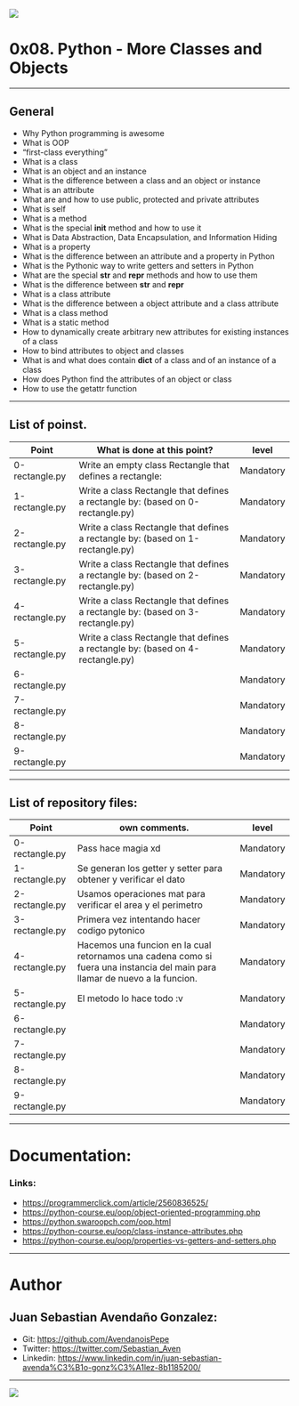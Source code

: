 ![](https://skillpaythebills.com/wp-content/uploads/2021/03/Object-Oriented-Programming.png)

# 0x08. Python - More Classes and Objects

------------

## General
- Why Python programming is awesome
- What is OOP
- “first-class everything”
- What is a class
- What is an object and an instance
- What is the difference between a class and an object or instance
- What is an attribute
- What are and how to use public, protected and private attributes
- What is self
- What is a method
- What is the special __init__ method and how to use it
- What is Data Abstraction, Data Encapsulation, and Information Hiding
- What is a property
- What is the difference between an attribute and a property in Python
- What is the Pythonic way to write getters and setters in Python
- What are the special __str__ and __repr__ methods and how to use them
- What is the difference between __str__ and __repr__
- What is a class attribute
- What is the difference between a object attribute and a class attribute
- What is a class method
- What is a static method
- How to dynamically create arbitrary new attributes for existing instances of a class
- How to bind attributes to object and classes
- What is and what does contain __dict__ of a class and of an instance of a class
- How does Python find the attributes of an object or class
- How to use the getattr function

------------

## List of poinst.

|  Point | What is done at this point? | level |
| ------------ | ------------ | ------------ |
| 0-rectangle.py | Write an empty class Rectangle that defines a rectangle: | Mandatory |
| 1-rectangle.py | Write a class Rectangle that defines a rectangle by: (based on 0-rectangle.py) | Mandatory |
| 2-rectangle.py | Write a class Rectangle that defines a rectangle by: (based on 1-rectangle.py) | Mandatory |
| 3-rectangle.py | Write a class Rectangle that defines a rectangle by: (based on 2-rectangle.py) | Mandatory |
| 4-rectangle.py | Write a class Rectangle that defines a rectangle by: (based on 3-rectangle.py) | Mandatory |
| 5-rectangle.py | Write a class Rectangle that defines a rectangle by: (based on 4-rectangle.py) | Mandatory |
| 6-rectangle.py |  | Mandatory |
| 7-rectangle.py |  | Mandatory |
| 8-rectangle.py |  | Mandatory |
| 9-rectangle.py |  | Mandatory |


------------

## List of repository files:

|  Point | own comments.  | level |
| ------------ | ------------ | ------------ |
| 0-rectangle.py | Pass hace magia xd | Mandatory |
| 1-rectangle.py | Se generan los getter y setter para obtener y verificar el dato | Mandatory |
| 2-rectangle.py | Usamos operaciones mat para verificar el area y el perimetro | Mandatory |
| 3-rectangle.py | Primera vez intentando hacer codigo pytonico | Mandatory |
| 4-rectangle.py | Hacemos una funcion en la cual retornamos una cadena como si fuera una instancia del main para llamar de nuevo a la funcion. | Mandatory |
| 5-rectangle.py | El metodo lo hace todo :v | Mandatory |
| 6-rectangle.py |  | Mandatory |
| 7-rectangle.py |  | Mandatory |
| 8-rectangle.py |  | Mandatory |
| 9-rectangle.py |  | Mandatory |

------------

# Documentation:
### Links:

- https://programmerclick.com/article/2560836525/
- https://python-course.eu/oop/object-oriented-programming.php
- https://python.swaroopch.com/oop.html
- https://python-course.eu/oop/class-instance-attributes.php
- https://python-course.eu/oop/properties-vs-getters-and-setters.php


------------

# Author


## Juan Sebastian Avendaño Gonzalez:
- Git: https://github.com/AvendanoisPepe
- Twitter: https://twitter.com/Sebastian_Aven
- Linkedin: https://www.linkedin.com/in/juan-sebastian-avenda%C3%B1o-gonz%C3%A1lez-8b1185200/


------------


![](https://scontent.fbog4-1.fna.fbcdn.net/v/t39.30808-6/271153206_3074657909465585_6907762404450913633_n.jpg?_nc_cat=105&_nc_rgb565=1&ccb=1-5&_nc_sid=730e14&_nc_ohc=Wm9imN7mxqAAX_DgRTy&_nc_ht=scontent.fbog4-1.fna&oh=00_AT9bMuywrpnZKR3yaTAPu-lqwQ0uJpFTGIYQPM2wabvWlg&oe=61EB1180)